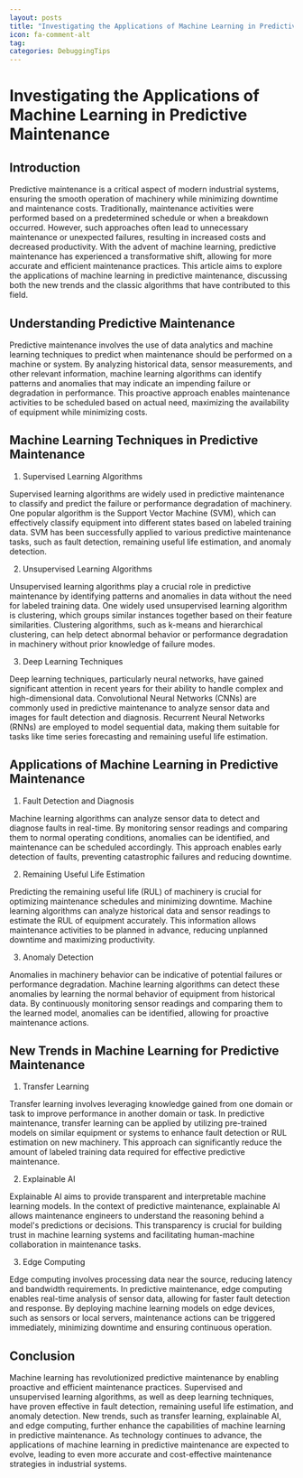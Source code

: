 ```yaml
---
layout: posts
title: "Investigating the Applications of Machine Learning in Predictive Maintenance"
icon: fa-comment-alt
tag:      
categories: DebuggingTips
---
```



# Investigating the Applications of Machine Learning in Predictive Maintenance

## Introduction

Predictive maintenance is a critical aspect of modern industrial systems, ensuring the smooth operation of machinery while minimizing downtime and maintenance costs. Traditionally, maintenance activities were performed based on a predetermined schedule or when a breakdown occurred. However, such approaches often lead to unnecessary maintenance or unexpected failures, resulting in increased costs and decreased productivity. With the advent of machine learning, predictive maintenance has experienced a transformative shift, allowing for more accurate and efficient maintenance practices. This article aims to explore the applications of machine learning in predictive maintenance, discussing both the new trends and the classic algorithms that have contributed to this field.

## Understanding Predictive Maintenance

Predictive maintenance involves the use of data analytics and machine learning techniques to predict when maintenance should be performed on a machine or system. By analyzing historical data, sensor measurements, and other relevant information, machine learning algorithms can identify patterns and anomalies that may indicate an impending failure or degradation in performance. This proactive approach enables maintenance activities to be scheduled based on actual need, maximizing the availability of equipment while minimizing costs.

## Machine Learning Techniques in Predictive Maintenance

1. Supervised Learning Algorithms

Supervised learning algorithms are widely used in predictive maintenance to classify and predict the failure or performance degradation of machinery. One popular algorithm is the Support Vector Machine (SVM), which can effectively classify equipment into different states based on labeled training data. SVM has been successfully applied to various predictive maintenance tasks, such as fault detection, remaining useful life estimation, and anomaly detection.

2. Unsupervised Learning Algorithms

Unsupervised learning algorithms play a crucial role in predictive maintenance by identifying patterns and anomalies in data without the need for labeled training data. One widely used unsupervised learning algorithm is clustering, which groups similar instances together based on their feature similarities. Clustering algorithms, such as k-means and hierarchical clustering, can help detect abnormal behavior or performance degradation in machinery without prior knowledge of failure modes.

3. Deep Learning Techniques

Deep learning techniques, particularly neural networks, have gained significant attention in recent years for their ability to handle complex and high-dimensional data. Convolutional Neural Networks (CNNs) are commonly used in predictive maintenance to analyze sensor data and images for fault detection and diagnosis. Recurrent Neural Networks (RNNs) are employed to model sequential data, making them suitable for tasks like time series forecasting and remaining useful life estimation.

## Applications of Machine Learning in Predictive Maintenance

1. Fault Detection and Diagnosis

Machine learning algorithms can analyze sensor data to detect and diagnose faults in real-time. By monitoring sensor readings and comparing them to normal operating conditions, anomalies can be identified, and maintenance can be scheduled accordingly. This approach enables early detection of faults, preventing catastrophic failures and reducing downtime.

2. Remaining Useful Life Estimation

Predicting the remaining useful life (RUL) of machinery is crucial for optimizing maintenance schedules and minimizing downtime. Machine learning algorithms can analyze historical data and sensor readings to estimate the RUL of equipment accurately. This information allows maintenance activities to be planned in advance, reducing unplanned downtime and maximizing productivity.

3. Anomaly Detection

Anomalies in machinery behavior can be indicative of potential failures or performance degradation. Machine learning algorithms can detect these anomalies by learning the normal behavior of equipment from historical data. By continuously monitoring sensor readings and comparing them to the learned model, anomalies can be identified, allowing for proactive maintenance actions.

## New Trends in Machine Learning for Predictive Maintenance

1. Transfer Learning

Transfer learning involves leveraging knowledge gained from one domain or task to improve performance in another domain or task. In predictive maintenance, transfer learning can be applied by utilizing pre-trained models on similar equipment or systems to enhance fault detection or RUL estimation on new machinery. This approach can significantly reduce the amount of labeled training data required for effective predictive maintenance.

2. Explainable AI

Explainable AI aims to provide transparent and interpretable machine learning models. In the context of predictive maintenance, explainable AI allows maintenance engineers to understand the reasoning behind a model's predictions or decisions. This transparency is crucial for building trust in machine learning systems and facilitating human-machine collaboration in maintenance tasks.

3. Edge Computing

Edge computing involves processing data near the source, reducing latency and bandwidth requirements. In predictive maintenance, edge computing enables real-time analysis of sensor data, allowing for faster fault detection and response. By deploying machine learning models on edge devices, such as sensors or local servers, maintenance actions can be triggered immediately, minimizing downtime and ensuring continuous operation.

## Conclusion

Machine learning has revolutionized predictive maintenance by enabling proactive and efficient maintenance practices. Supervised and unsupervised learning algorithms, as well as deep learning techniques, have proven effective in fault detection, remaining useful life estimation, and anomaly detection. New trends, such as transfer learning, explainable AI, and edge computing, further enhance the capabilities of machine learning in predictive maintenance. As technology continues to advance, the applications of machine learning in predictive maintenance are expected to evolve, leading to even more accurate and cost-effective maintenance strategies in industrial systems.